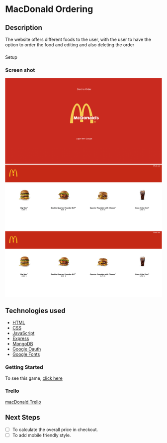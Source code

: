 # MacDonald Ordering

## Description

The website offers different foods to the user, with the user to have the option to order the food and editing and also deleting the order

###

Setup

### Screen shot

<img src="./public/images/screenShot1.png"/>
<img src="./public/images/screenShot2.png"/>
<img src="./public/images/screenShot2.png"/>

## Technologies used

- [HTML](https://www.w3schools.com/html/)
- [CSS](https://www.w3schools.com/cssref/)
- [JavaScript](https://developer.mozilla.org/en-US/)
- [Express](https://expressjs.com/)
- [MongoDB](https://www.mongodb.com/)
- [Google Oauth](https://developers.google.com/identity/protocols/oauth2)
- [Google Fonts](https://fonts.google.com/)

### Getting Started

To see this game, [click here](https://farnaztowhidi.github.io/warCardGame/)

### Trello

[macDonald Trello](https://trello.com/b/8J7W7OJP/ga-project)

## Next Steps

- [ ] To calculate the overall price in checkout.
- [ ] To add mobile friendly style.
